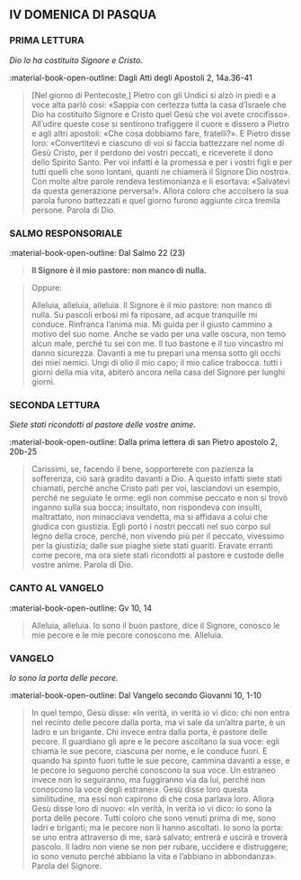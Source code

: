## IV DOMENICA DI PASQUA
> 
### PRIMA LETTURA
*Dio lo ha costituito Signore e Cristo.*

:material-book-open-outline: Dagli Atti degli Apostoli
2, 14a.36-41

> [Nel giorno di Pentecoste,] Pietro con gli Undici si alzò in piedi e a voce alta parlò così: «Sappia con certezza tutta la casa d’Israele che Dio ha costituito Signore e Cristo quel Gesù che voi avete crocifisso». All’udire queste cose si sentirono trafiggere il cuore e dissero a Pietro e agli altri apostoli: «Che cosa dobbiamo fare, fratelli?». E Pietro disse loro: «Convertitevi e ciascuno di voi si faccia battezzare nel nome di Gesù Cristo, per il perdono dei vostri peccati, e riceverete il dono dello Spirito Santo. Per voi infatti è la promessa e per i vostri figli e per tutti quelli che sono lontani, quanti ne chiamerà il Signore Dio nostro». Con molte altre parole rendeva testimonianza e li esortava: «Salvatevi da questa generazione perversa!». Allora coloro che accolsero la sua parola furono battezzati e quel giorno furono aggiunte circa tremila persone. Parola di Dio.
> 
### SALMO RESPONSORIALE
:material-book-open-outline: Dal Salmo 22 (23)

>**Il Signore è il mio pastore: non manco di nulla.**

> Oppure:
> 
> Alleluia, alleluia, alleluia.
> Il Signore è il mio pastore:
> non manco di nulla.
> Su pascoli erbosi mi fa riposare,
> ad acque tranquille mi conduce.
> Rinfranca l’anima mia.
> Mi guida per il giusto cammino
> a motivo del suo nome.
> Anche se vado per una valle oscura,
> non temo alcun male, perché tu sei con me.
> Il tuo bastone e il tuo vincastro
> mi danno sicurezza.
> Davanti a me tu prepari una mensa
> sotto gli occhi dei miei nemici.
> Ungi di olio il mio capo;
> il mio calice trabocca.
> tutti i giorni della mia vita,
> abiterò ancora nella casa del Signore
> per lunghi giorni.
> 
### SECONDA LETTURA
*Siete stati ricondotti al pastore delle vostre anime.*

:material-book-open-outline: Dalla prima lettera di san Pietro apostolo
2, 20b-25

> Carissimi, se, facendo il bene, sopporterete con pazienza la sofferenza, ciò sarà gradito davanti a Dio. A questo infatti siete stati chiamati, perché anche Cristo patì per voi, lasciandovi un esempio, perché ne seguiate le orme: egli non commise peccato e non si trovò inganno sulla sua bocca; insultato, non rispondeva con insulti, maltrattato, non minacciava vendetta, ma si affidava a colui che giudica con giustizia. Egli portò i nostri peccati nel suo corpo sul legno della croce, perché, non vivendo più per il peccato, vivessimo per la giustizia; dalle sue piaghe siete stati guariti. Eravate erranti come pecore, ma ora siete stati ricondotti al pastore e custode delle vostre anime. Parola di Dio.
> 
### CANTO AL VANGELO
:material-book-open-outline: Gv 10, 14

> Alleluia, alleluia.
> Io sono il buon pastore, dice il Signore,
> conosco le mie pecore e le mie pecore conoscono me.
> Alleluia.
> 
### VANGELO
*Io sono la porta delle pecore.*

:material-book-open-outline: Dal Vangelo secondo Giovanni
10, 1-10

> In quel tempo, Gesù disse: «In verità, in verità io vi dico: chi non entra nel recinto delle pecore dalla porta, ma vi sale da un’altra parte, è un ladro e un brigante. Chi invece entra dalla porta, è pastore delle pecore. Il guardiano gli apre e le pecore ascoltano la sua voce: egli chiama le sue pecore, ciascuna per nome, e le conduce fuori. E quando ha spinto fuori tutte le sue pecore, cammina davanti a esse, e le pecore lo seguono perché conoscono la sua voce. Un estraneo invece non lo seguiranno, ma fuggiranno via da lui, perché non conoscono la voce degli estranei». Gesù disse loro questa similitudine, ma essi non capirono di che cosa parlava loro. Allora Gesù disse loro di nuovo: «In verità, in verità io vi dico: io sono la porta delle pecore. Tutti coloro che sono venuti prima di me, sono ladri e briganti; ma le pecore non li hanno ascoltati. Io sono la porta: se uno entra attraverso di me, sarà salvato; entrerà e uscirà e troverà pascolo. Il ladro non viene se non per rubare, uccidere e distruggere; io sono venuto perché abbiano la vita e l’abbiano in abbondanza». Parola del Signore.